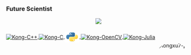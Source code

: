 ### Future Scientist


<div align="center">
  <a href="https://github.com/Kongxu7">
  <img height="180em" src="https://github-readme-stats.vercel.app/api?username=Kongxu7&theme=vision-friendly-dark&include_all_commits=true&count_private=true"/>                  
</div>
<div style="display: inline_block"><br>
  <img align="center" alt="Kong-C++" height="30" width="40" src="https://cdn.jsdelivr.net/gh/devicons/devicon/icons/cplusplus/cplusplus-plain.svg" />
  <img align="center" alt="Kong-C" height="30" width="40" src="https://cdn.jsdelivr.net/gh/devicons/devicon/icons/c/c-plain.svg" />
  <img align="center" alt="Kong-Python" height="30" width="40" src="https://raw.githubusercontent.com/devicons/devicon/master/icons/python/python-original.svg">
  <img align="center" alt="Kong-OpenCV" height="30" width="70" src="https://img.shields.io/badge/OpenCV-27338e?style=for-the-badge&logo=OpenCV&logoColor=white">
  <img align="center" alt="Kong-Julia" height="30" width="40" src="https://cdn.jsdelivr.net/gh/devicons/devicon/icons/julia/julia-plain-wordmark.svg" />
  <img align="right" alt="Kongxu7-pic" height="150" style="border-radius:50px;" 
</div>
  
  ##
